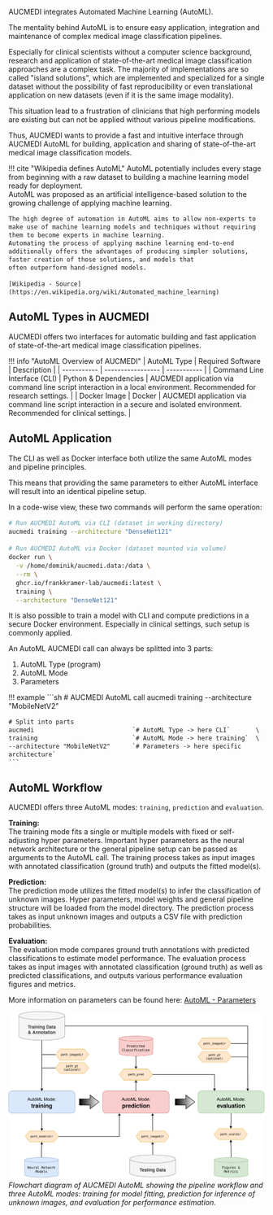AUCMEDI integrates Automated Machine Learning (AutoML).

The mentality behind AutoML is to ensure easy application, integration and maintenance of complex medical image classification pipelines.

Especially for clinical scientists without a computer science background, research and application of state-of-the-art medical image classification approaches are a complex task. The majority of implementations are so called "island solutions", which are implemented and specialized for a single dataset without the possibility of fast reproducibility or even translational application on new datasets (even if it is the same image modality).

This situation lead to a frustration of clinicians that high performing models are existing but can not be applied without various pipeline modifications.

Thus, AUCMEDI wants to provide a fast and intuitive interface through AUCMEDI AutoML for building, application and sharing of state-of-the-art medical image classification models.

!!! cite "Wikipedia defines AutoML"
    AutoML potentially includes every stage from beginning with a raw dataset to building a machine learning model ready for deployment.  
    AutoML was proposed as an artificial intelligence-based solution to the growing challenge of applying machine learning.

    The high degree of automation in AutoML aims to allow non-experts to make use of machine learning models and techniques without requiring them to become experts in machine learning.
    Automating the process of applying machine learning end-to-end additionally offers the advantages of producing simpler solutions, faster creation of those solutions, and models that
    often outperform hand-designed models.

    [Wikipedia - Source](https://en.wikipedia.org/wiki/Automated_machine_learning)

## AutoML Types in AUCMEDI

AUCMEDI offers two interfaces for automatic building and fast application of state-of-the-art medical image classification pipelines.

!!! info "AutoML Overview of AUCMEDI"
    | AutoML Type | Required Software | Description |
    | ----------- | ----------------- | ----------- |
    | Command Line Interface (CLI) | Python & Dependencies | AUCMEDI application via command line script interaction in a local environment. Recommended for research settings. |
    | Docker Image                 | Docker | AUCMEDI application via command line script interaction in a secure and isolated environment. Recommended for clinical settings.  |

## AutoML Application

The CLI as well as Docker interface both utilize the same AutoML modes and pipeline principles.

This means that providing the same parameters to either AutoML interface will result into an identical pipeline setup.

In a code-wise view, these two commands will perform the same operation:

```sh
# Run AUCMEDI AutoML via CLI (dataset in working directory)
aucmedi training --architecture "DenseNet121"

# Run AUCMEDI AutoML via Docker (dataset mounted via volume)
docker run \
  -v /home/dominik/aucmedi.data:/data \
  --rm \
  ghcr.io/frankkramer-lab/aucmedi:latest \
  training \
  --architecture "DenseNet121"
```

It is also possible to train a model with CLI and compute predictions in a secure Docker environment.
Especially in clinical settings, such setup is commonly applied.

An AutoML AUCMEDI call can always be splitted into 3 parts:  

1) AutoML Type (program)  
2) AutoML Mode  
3) Parameters  

!!! example
    ```sh
    # AUCMEDI AutoML call
    aucmedi training --architecture "MobileNetV2"

    # Split into parts
    aucmedi                           `# AutoML Type -> here CLI`       \
    training                          `# AutoML Mode -> here training`  \
    --architecture "MobileNetV2"      `# Parameters -> here specific architecture`
    ```

## AutoML Workflow

AUCMEDI offers three AutoML modes: `training`, `prediction` and `evaluation`.

**Training:**  
The training mode fits a single or multiple models with fixed or self-adjusting hyper parameters.
Important hyper parameters as the neural network architecture or the general pipeline setup can be passed as arguments to the AutoML call.
The training process takes as input images with annotated classification (ground truth) and outputs the fitted model(s).

**Prediction:**  
The prediction mode utilizes the fitted model(s) to infer the classification of unknown images. Hyper parameters, model weights and
general pipeline structure will be loaded from the model directory.
The prediction process takes as input unknown images and outputs a CSV file with prediction probabilities.

**Evaluation:**  
The evaluation mode compares ground truth annotations with predicted classifications to estimate model performance.
The evaluation process takes as input images with annotated classification (ground truth) as well as predicted classifications,
and outputs various performance evaluation figures and metrics.

More information on parameters can be found here: [AutoML - Parameters](parameters.md)

![Figure: AUCMEDI AutoML](../images/aucmedi.automl.png)
*Flowchart diagram of AUCMEDI AutoML showing the pipeline workflow and three AutoML modes: training for model fitting, prediction for inference of unknown images, and evaluation for performance estimation.*
